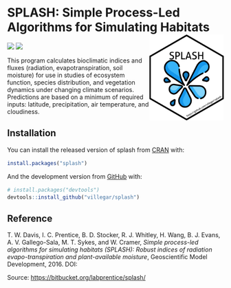 
<!-- README.md is generated from README.Rmd. Please edit that file -->

# SPLASH: Simple Process-Led Algorithms for Simulating Habitats <img src="https://raw.githubusercontent.com/villegar/splash/main/inst/images/logo.png" alt="logo" align="right" height=200px/>

<!-- badges: start -->

[![](https://img.shields.io/badge/devel%20version-1.0.0-yellow.svg)](https://github.com/villegar/splash)
[![](https://img.shields.io/badge/doi-10.5281/zenodo.376293-blue.svg)](https://doi.org/10.5281/zenodo.376293)
<!-- badges: end -->

This program calculates bioclimatic indices and fluxes (radiation,
evapotranspiration, soil moisture) for use in studies of ecosystem
function, species distribution, and vegetation dynamics under changing
climate scenarios. Predictions are based on a minimum of required
inputs: latitude, precipitation, air temperature, and cloudiness.

## Installation

You can install the released version of splash from
[CRAN](https://CRAN.R-project.org) with:

``` r
install.packages("splash")
```

And the development version from [GitHub](https://github.com/) with:

<!-- You can install the development version from [GitHub](https://github.com/) with: -->

``` r
# install.packages("devtools")
devtools::install_github("villegar/splash")
```

## Reference

T. W. Davis, I. C. Prentice, B. D. Stocker, R. J. Whitley, H. Wang, B.
J. Evans, A. V. Gallego-Sala, M. T. Sykes, and W. Cramer, *Simple
process-led algorithms for simulating habitats (SPLASH): Robust indices
of radiation evapo-transpiration and plant-available moisture*,
Geoscientific Model Development, 2016. DOI: 

Source: <https://bitbucket.org/labprentice/splash/>
